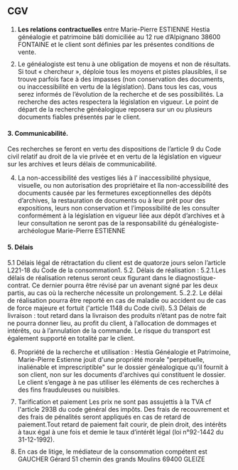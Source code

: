 ## CGV

1. **Les relations contractuelles** entre Marie-Pierre ESTIENNE Hestia généalogie et patrimoine bâti domiciliée au 12 rue d’Alpignano 38600 FONTAINE et le client sont définies par les présentes conditions de vente.  

2. Le généalogiste est tenu à une obligation de moyens et non de résultats. Si tout « chercheur », déploie tous les moyens et pistes plausibles, il se trouve parfois face à des impasses (non conservation des documents, ou inaccessibilité en vertu de la législation). Dans tous les cas, vous serez informés de l’évolution de la recherche et de ses possibilités. La recherche des actes respectera la législation en vigueur. Le point de départ de la recherche généalogique reposera sur un ou plusieurs documents fiables présentés par le client.  

#### 3. Communicabilité.
Ces recherches se feront en vertu des dispositions de l’article 9 du Code civil relatif au droit de la vie privée et en vertu de la législation en vigueur sur les archives et leurs délais de communicabilité.  

4. La non-accessibilité des vestiges liés à l’ inaccessibilité physique, visuelle, ou non autorisation des propriétaire et lla non-accessibilité des documents causée par les fermetures exceptionnelles des dépôts d’archives, la restauration de documents ou à leur prêt pour des expositions, leurs non conservation et l’impossibilité de les consulter conformément à la législation en vigueur liée aux dépôt d’archives et à leur consultation ne seront pas de la responsabilité du généalogiste- archéologue Marie-Pierre ESTIENNE  

#### 5. Délais
5.1 Délais légal de rétractation du client est de quatorze jours selon l’article L221-18 du Code de la consommation1.
5.2. Délais de réalisation :
5.2.1.Les délais de réalisation retenus seront ceux figurant dans le diagnostique-contrat. Ce dernier pourra être révisé par un avenant signé par les deux partis, au cas où la recherche nécessite un prolongement.
5..2.2. Le délai de réalisation pourra être reporté en cas de maladie ou accident ou de cas de force majeure et fortuit ('article 1148 du Code civil).
5.3 Délais de livraison : tout retard dans la livraison des produits n’étant pas de notre fait ne pourra donner lieu, au profit du client, à l’allocation de dommages et intérêts, ou à l’annulation de la commande. Le risque du transport est également supporté en totalité par le client.  

6. Propriété de la recherche et utilisation : Hestia Généalogie et Patrimoine, Marie-Pierre Estienne jouit d'une propriété morale "perpétuelle, inaliénable et imprescriptible" sur le dossier généalogique qu'il fournit à son client, non sur les documents d'archives qui constituent le dossier. Le client s’engage à ne pas utiliser les éléments de ces recherches à des fins frauduleuses ou nuisibles.  

6. Tarification et paiement Les prix ne sont pas assujettis à la TVA cf l'article 293B du code général des impôts. Des frais de recouvrement et des frais de pénalités seront appliqués en cas de retard de paiement.Tout retard de paiement fait courir, de plein droit, des intérêts à taux égal à une fois et demie le taux d’intérêt légal (loi n°92-1442 du 31-12-1992).  

7. En cas de litige, le médiateur de la consommation compétent est GAUCHER Gérard 51 chemin des grands Moulins 69400 GLEIZE  

<style>
  p {
    margin: 10px 0;
  }
  h2 {
    margin: 20px 0;
  }
</style>